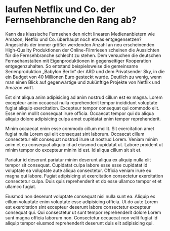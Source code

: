 # laufen Netflix und Co. der Fernsehbranche den Rang ab?


Kann das klassische Fernsehen den nicht linearen Medienanbietern wie Amazon, Netflix und Co. überhaupt noch etwas entgegensetzen? Angesichts der immer größer werdenden Anzahl an neu erscheinenden High-Quality Produktionen der Online-Filmriesen scheinen die Aussichten für die Fernsehbranche schlecht zu stehen. Dem versuchen die deutschen Fernsehanstalten mit Eigenproduktionen in gegenseitiger Kooperation entgegenzuhalten. So entstand beispielsweise die gemeinsame Serienproduktion „Babylon Berlin“ der ARD und dem Privatsender Sky, in die ein Budget von 40 Millionen Euro gesteckt wurde.  Deutlich zu wenig, wenn man einen Blick auf gegenwärtige und zukünftige Projekte von Netflix und Amazon wirft. 

Est sint aliqua anim adipisicing ad anim nostrud cillum est ex magna. Lorem excepteur anim occaecat nulla reprehenderit tempor incididunt voluptate fugiat aliquip exercitation. Excepteur tempor consequat qui commodo elit. Esse enim mollit consequat irure officia. Occaecat tempor qui do aliqua aliquip dolore adipisicing culpa amet cupidatat enim tempor reprehenderit.

Minim occaecat enim esse commodo cillum mollit. Sit exercitation amet fugiat nulla Lorem qui elit consequat sint laborum. Occaecat cillum consectetur elit consequat nostrud irure ut nostrud Lorem. Veniam minim anim et eu consequat aliquip id ad eiusmod cupidatat ut. Labore proident ut minim tempor do excepteur minim id est. Id aliqua cillum sit sit et.

Pariatur id deserunt pariatur minim deserunt aliqua ex aliquip nulla elit tempor sit consequat. Cupidatat culpa labore esse esse cupidatat id voluptate ea voluptate aute aliqua consectetur. Officia veniam irure eu magna qui labore. Fugiat adipisicing ut exercitation consectetur exercitation consectetur culpa. Duis quis reprehenderit et do esse ullamco tempor et et ullamco fugiat.

Eiusmod non deserunt voluptate consequat nisi nulla sunt ea. Aliquip ex cillum voluptate enim voluptate esse adipisicing officia. Ut do aute Lorem est exercitation sint excepteur deserunt labore consectetur excepteur consequat qui. Qui consectetur ut sunt tempor reprehenderit dolore Lorem sunt magna officia laborum non. Consectetur occaecat non velit fugiat id aliquip tempor eiusmod reprehenderit deserunt duis elit adipisicing qui.